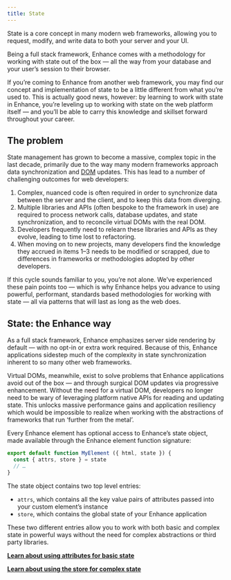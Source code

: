 ```yaml
---
title: State
---
```


State is a core concept in many modern web frameworks, allowing you to request, modify, and write data to both your server and your UI.

Being a full stack framework, Enhance comes with a methodology for working with state out of the box — all the way from your database and your user’s session to their browser.

If you’re coming to Enhance from another web framework, you may find our concept and implementation of state to be a little different from what you’re used to. This is actually good news, however: by learning to work with state in Enhance, you’re leveling up to working with state on the web platform itself — and you’ll be able to carry this knowledge and skillset forward throughout your career.

## The problem

State management has grown to become a massive, complex topic in the last decade, primarily due to the way many modern frameworks approach data synchronization and [DOM](https://developer.mozilla.org/en-US/docs/Web/API/Document_Object_Model/Introduction) updates. This has lead to a number of challenging outcomes for web developers:

1. Complex, nuanced code is often required in order to synchronize data between the server and the client, and to keep this data from diverging.
2. Multiple libraries and APIs (often bespoke to the framework in use) are required to process network calls, database updates, and state synchronization, and to reconcile virtual DOMs with the real DOM.
3. Developers frequently need to relearn these libraries and APIs as they evolve, leading to time lost to refactoring.
4. When moving on to new projects, many developers find the knowledge they accrued in items 1–3 needs to be modified or scrapped, due to differences in frameworks or methodologies adopted by other developers.

If this cycle sounds familiar to you, you’re not alone. We’ve experienced these pain points too — which is why Enhance helps you advance to using powerful, performant, standards based methodologies for working with state — all via patterns that will last as long as the web does.

## State: the Enhance way

As a full stack framework, Enhance emphasizes server side rendering by default — with no opt-in or extra work required. Because of this, Enhance applications sidestep much of the complexity in state synchronization inherent to so many other web frameworks.

Virtual DOMs, meanwhile, exist to solve problems that Enhance applications avoid out of the box — and through surgical DOM updates via progressive enhancement. Without the need for a virtual DOM, developers no longer need to be wary of leveraging platform native APIs for reading and updating state. This unlocks massive performance gains and application resiliency which would be impossible to realize when working with the abstractions of frameworks that run ‘further from the metal’.

Every Enhance element has optional access to Enhance’s state object, made available through the Enhance element function signature:

<doc-code filename="app/elements/my-element.mjs">

```javascript
export default function MyElement ({ html, state }) {
  const { attrs, store } = state
  // …
}
```

</doc-code>

The state object contains two top level entries:

- `attrs`, which contains all the key value pairs of attributes passed into your custom element’s instance
- `store`, which contains the global state of your Enhance application

These two different entries allow you to work with both basic and complex state in powerful ways without the need for complex abstractions or third party libraries.

<doc-callout level="none" mark="✏️">

**[Learn about using attributes for basic state](/docs/elements/state/attributes)**

</doc-callout>


<doc-callout level="none" mark="🎛️">

**[Learn about using the store for complex state](/docs/elements/state/store)**

</doc-callout>

